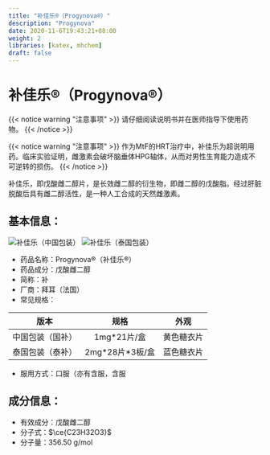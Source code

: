 ```yaml
---
title: "补佳乐®（Progynova®）"
description: "Progynova"
date: 2020-11-6T19:43:21+08:00
weight: 2
libraries: [katex, mhchem]
draft: false
---
```

# 补佳乐®（Progynova®）

{{< notice warning "注意事项" >}}
请仔细阅读说明书并在医师指导下使用药物。
{{< /notice >}}

{{< notice warning "注意事项" >}}
作为MtF的HRT治疗中，补佳乐为超说明用药。临床实验证明，雌激素会破坏脑垂体HPG轴体，从而对男性生育能力造成不可逆转的损伤。
{{< /notice >}}

补佳乐，即戊酸雌二醇片，是长效雌二醇的衍生物，即雌二醇的戊酸脂。经过肝脏脱酸后具有雌二醇活性，是一种人工合成的天然雌激素。

## 基本信息：
![补佳乐（中国包装）](/images/Progynova.jpg)
![补佳乐（泰国包装）](/images/Progynova-th.png)
- 药品名称：Progynova®（补佳乐®）
- 药品成分：戊酸雌二醇
- 简称：补
- 厂商：拜耳（法国）
- 常见规格：

| **版本** | **规格** |  **外观** |
| :----: | :----: | :----: |
| 中国包装（国补） | 1mg*21片/盒 | 黄色糖衣片  |
| 泰国包装（泰补） | 2mg\*28片\*3板/盒 |  蓝色糖衣片  |

- 服用方式：口服（亦有含服，含服

## 成分信息：
- 有效成分：戊酸雌二醇
- 分子式：$\ce{C23H32O3}$
- 分子量：356.50 g/mol
